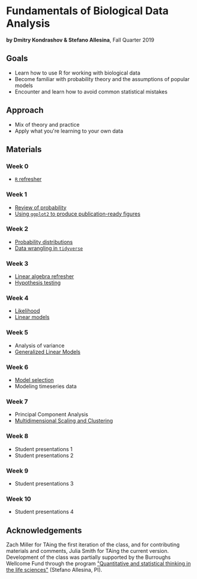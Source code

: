 # Fundamentals of Biological Data Analysis

**by Dmitry Kondrashov & Stefano Allesina**, Fall Quarter 2019

## Goals

* Learn how to use R for working with biological data 
* Become familiar with probability theory and the assumptions of popular models
* Encounter and learn how to avoid common statistical mistakes

## Approach

* Mix of theory and practice
* Apply what you're learning to your own data

## Materials

### Week 0

- [`R` refresher](lectures/R_tutorial)

### Week 1

- [Review of probability](lectures/probability_review)
- [Using `ggplot2` to produce publication-ready figures](lectures/basic_visualization)

### Week 2

- [Probability distributions](lectures/distributions)
- [Data wrangling in `tidyverse`](lectures/basic_data_wrangling)

### Week 3

- [Linear algebra refresher](lectures/linalg_basics)
- [Hypothesis testing](lectures/hypothesis_testing)

### Week 4

- [Likelihood](lectures/likelihood)
- [Linear models](lectures/linear_models)

### Week 5

- Analysis of variance
- [Generalized Linear Models](lectures/generalized_linear_models)

### Week 6

- [Model selection](lectures/model_selection)
- Modeling timeseries data

### Week 7

- Principal Component Analysis
- [Multidimensional Scaling and Clustering](lectures/multidimensional_scaling)

### Week 8

- Student presentations 1
- Student presentations 2

### Week 9

- Student presentations 3

### Week 10

- Student presentations 4

## Acknowledgements

Zach Miller for TAing the first iteration of the class, and for contributing materials and comments, Julia Smith for TAing the current version. Development of the class was partially supported by the Burroughs Wellcome Fund through the program ["Quantitative and statistical thinking in the life sciences"](https://www.bwfund.org/grant-programs/institutional-programs/quantitative-and-statistical-thinking-life-sciences/grant) (Stefano Allesina, PI).
